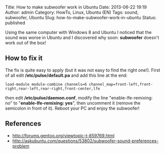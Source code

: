 Title: How to make subwoofer work in Ubuntu
Date: 2013-06-22 19:19
Author: admin
Category: HowTo, Linux, Ubuntu (EN)
Tags: sound, subwoofer, Ubuntu
Slug: how-to-make-subwoofer-work-in-ubuntu
Status: published

Using the same computer with Windows 8 and Ubuntu I noticed that the
sound was worse in Ubuntu and I discovered why soon: **subwoofer**
doesn't work out of the box!

How to fix it
-------------

The fix is quite easy to apply (but it was not easy to find the right
one!). First of all edit **/etc/pulse/default.pa** and add this line at
the end:

    load-module module-combine channels=6 channel_map=front-left,front-right,rear-left,rear-right,front-center,lfe

then edit **/etc/pulse/daemon.conf**, modify the line
"enable-lfe-remixing: no" to "**enable-lfe-remixing: yes**", then
uncomment it (remove the semicolon in front of it). Reboot your PC and
enjoy the subwoofer!

References
----------

-   <http://forums.gentoo.org/viewtopic-t-859769.html>
-   <http://askubuntu.com/questions/53802/subwoofer-sound-preferences-problem>

